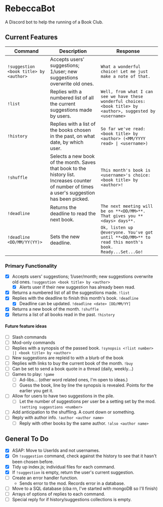 # RebeccaBot
A Discord bot to help the running of a Book Club.

## Current Features
| Command | Description | Response |
| ------- | ----------- | -------- |
| `!suggestion <book title> by <author>` | Accepts users' suggestions; 1/user; new suggestions overwrite old ones. | `What a wonderful choice! Let me just make a note of that.` |
| `!list` | Replies with a numbered list of all the current suggestions made by users. | `Well, from what I can see we have these wonderful choices: <book title> by <author>, suggested by <username>` |
| `!history` | Replies with a list of the books chosen in the past, on what date, by which user. | `So far we've read: <book title> by <author> (<MM/YYYY read> \| <username>)` |
| `!shuffle` | Selects a new book of the month. Saves that book to the history list. Increases counter of number of times a user's suggestion has been picked. | `This month's book is <username>'s choice: <book title> by <author>!` |
| `!deadline` | Returns the deadline to read the next book. | `The next meeting will be on **<DD/MM>**. That gives you **<days> days**.` |
| `!deadline <DD/MM/YY(YY)>` | Sets the new deadline. | `Ok, listen up @everyone. You've got until **<DD/MM>** to read this month's book. Ready...Set...Go!` |


### Primary Functionality
- [x] Accepts users' suggestions; 1/user/month; new suggestions overwrite old ones. `!suggestion <book title> by <author>`
    - [x] Alerts user if their new suggestion has already been read.
- [x] Returns a numbered list of all the suggestions made. `!list`
- [x] Replies with the deadline to finish this month's book. `!deadline`
    - [x] Deadline can be updated. `!deadline <date> [DD/MM/YY]`
- [x] Returns a new book of the month. `!shuffle`
- [x] Returns a list of all books read in the past. `!history`

#### Future feature ideas
- [ ] Slash commands
- [ ] Mod-only commands
- [ ] Replies with a synopsis of the passed book. `!synopsis <!list number> || <book title> by <author>`
- [ ] New suggestions are repleid to with a blurb of the book
- [ ] Replies with links to buy the current book of the month. `!buy`
- [ ] Can be set to send a book quote in a thread (daily, weekly...)
- [ ] Games to play: `!game`
    - [ ] Ad-libs... (other word related ones, I'm open to ideas.)
    - [ ] Guess the book, line by line the synopsis is revealed. Points for the earlier you get it.
- [ ] Allow for users to have two suggestions in the pile.
    - [ ] Let the number of suggestions per user be a setting set by the mod. `!setting suggestions <number>`
- [ ] Add anticipation to the shuffling. A count down or something.
- [ ] Reply with author info. `!author <author name>`
    - [ ] Reply with other books by the same author. `!also <author name>`

## General To Do
- [x] ASAP: Move to UserIds and not usernames.
- [x] On `!suggestion` command, check against the history to see that it hasn't been chosen before.
- [x] Tidy up index.js; individual files for each command.
- [x] If `!suggestion` is empty, return the user's current suggestion.
- [ ] Create an error handler function.
    - Sends error to the mod. Records error in a database.
- [ ] Move to a SQL database (cba rn, I've started with mongoDB so I'll finish)
- [ ] Arrays of options of replies to each command.
- [ ] Special reply for if history/suggestions collections is empty.